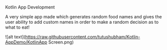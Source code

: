 Kotlin App Development

A very simple app made which generates random food names and gives the user ability to add custom names in order to make a random decision as to what to eat!

![alt text](https://raw.githubusercontent.com/tutushubham/Kotlin-AppDemo/KotlinApp Screen.png)

